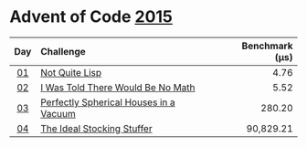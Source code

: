# Advent of Code [2015](https://adventofcode.com/2015)

|      Day       | Challenge                                                                     | Benchmark (µs) |
| :------------: | :---------------------------------------------------------------------------- | -------------: |
| [01](./d01.rs) | [Not Quite Lisp](https://adventofcode.com/2015/day/1)                         |           4.76 |
| [02](./d02.rs) | [I Was Told There Would Be No Math](https://adventofcode.com/2015/day/2)      |           5.52 |
| [03](./d03.rs) | [Perfectly Spherical Houses in a Vacuum](https://adventofcode.com/2015/day/3) |         280.20 |
| [04](./d04.rs) | [The Ideal Stocking Stuffer](https://adventofcode.com/2015/day/4)             |      90,829.21 |
